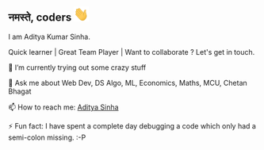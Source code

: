 <h2> नमस्ते, coders <img src="https://raw.githubusercontent.com/ABSphreak/ABSphreak/master/gifs/Hi.gif" width="30px"></h2>


I am Aditya Kumar Sinha. 

Quick learner | Great Team Player | Want to collaborate ? Let's get in touch. 

 🔭 I’m currently trying out some crazy stuff
  <!--- 🌱 I’m currently doing CP. --->
 
  
 💬 Ask me about Web Dev, DS Algo, ML, Economics, Maths, MCU, Chetan Bhagat 
 
 📫 How to reach me: [Aditya Sinha](https://www.linkedin.com/in/aditya113141/)
 
 ⚡ Fun fact: I have spent a complete day debugging a code which only had a semi-colon missing. :-P




